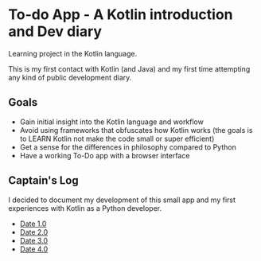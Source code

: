 # To-do App - A Kotlin introduction and Dev diary

Learning project in the Kotlin language.

This is my first contact with Kotlin (and Java) and my first time attempting any kind of public development diary.

## Goals
* Gain initial insight into the Kotlin language and workflow
* Avoid using frameworks that obfuscates how Kotlin works (the goals is to LEARN Kotlin not make the code small or super efficient)
* Get a sense for the differences in philosophy compared to Python
* Have a working To-Do app with a browser interface

## Captain's Log
I decided to document my development of this small app and my first experiences with Kotlin as a Python developer.

* [Date 1.0](devdiary/d1.md)
* [Date 2.0](devdiary/d2.md)
* [Date 3.0](devdiary/d3.md)
* [Date 4.0](devdiary/d4.md)



